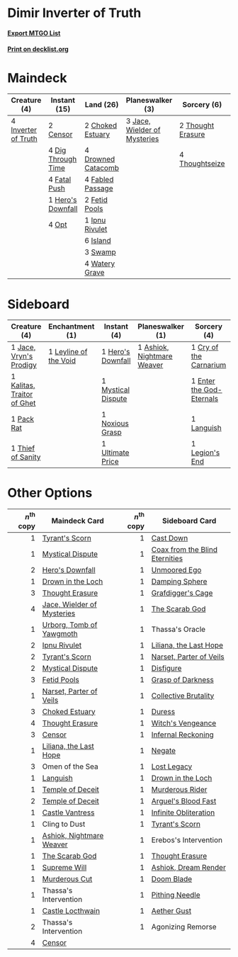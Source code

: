 # Dimir Inverter of Truth

#### [Export MTGO List](../collection/Dimir%20Inverter%20of%20Truth/Dimir%20Inverter%20of%20Truth.txt)
#### [Print on decklist.org](http://decklist.org/?deckmain=2%09Censor%0A2%09Choked%20Estuary%0A4%09Dig%20Through%20Time%0A4%09Drowned%20Catacomb%0A4%09Fabled%20Passage%0A4%09Fatal%20Push%0A2%09Fetid%20Pools%0A1%09Hero's%20Downfall%0A4%09Inverter%20of%20Truth%0A1%09Ipnu%20Rivulet%0A6%09Island%0A3%09Jace,%20Wielder%20of%20Mysteries%0A2%09Omen%20of%20the%20Sea%0A4%09Opt%0A3%09Swamp%0A4%09Thassa's%20Oracle%0A2%09Thought%20Erasure%0A4%09Thoughtseize%0A4%09Watery%20Grave&deckside=1%09Ashiok,%20Nightmare%20Muse%0A1%09Ashiok,%20Nightmare%20Weaver%0A1%09Cry%20of%20the%20Carnarium%0A1%09Enter%20the%20God-Eternals%0A1%09Hero's%20Downfall%0A1%09Jace,%20Vryn's%20Prodigy%0A1%09Kalitas,%20Traitor%20of%20Ghet%0A1%09Languish%0A1%09Legion's%20End%0A1%09Leyline%20of%20the%20Void%0A1%09Mystical%20Dispute%0A1%09Noxious%20Grasp%0A1%09Pack%20Rat%0A1%09Thief%20of%20Sanity%0A1%09Ultimate%20Price)
# Maindeck

|                                         Creature (4)                                         |                                        Instant (15)                                         |                                          Land (26)                                          |                                           Planeswalker (3)                                            |                                        Sorcery (6)                                         |   Unknown (6)   |
|----------------------------------------------------------------------------------------------|---------------------------------------------------------------------------------------------|---------------------------------------------------------------------------------------------|-------------------------------------------------------------------------------------------------------|--------------------------------------------------------------------------------------------|-----------------|
|4 [Inverter of Truth](http://gatherer.wizards.com/Pages/Card/Details.aspx?multiverseid=407582)|2 [Censor](http://gatherer.wizards.com/Pages/Card/Details.aspx?multiverseid=426748)          |2 [Choked Estuary](http://gatherer.wizards.com/Pages/Card/Details.aspx?multiverseid=410038)  |3 [Jace, Wielder of Mysteries](http://gatherer.wizards.com/Pages/Card/Details.aspx?multiverseid=460981)|2 [Thought Erasure](http://gatherer.wizards.com/Pages/Card/Details.aspx?multiverseid=452956)|2 Omen of the Sea|
|                                                                                              |4 [Dig Through Time](http://gatherer.wizards.com/Pages/Card/Details.aspx?multiverseid=386518)|4 [Drowned Catacomb](http://gatherer.wizards.com/Pages/Card/Details.aspx?multiverseid=430633)|                                                                                                       |4 [Thoughtseize](http://gatherer.wizards.com/Pages/Card/Details.aspx?multiverseid=438676)   |4 Thassa's Oracle|
|                                                                                              |4 [Fatal Push](http://gatherer.wizards.com/Pages/Card/Details.aspx?multiverseid=423724)      |4 [Fabled Passage](http://gatherer.wizards.com/Pages/Card/Details.aspx?multiverseid=473206)  |                                                                                                       |                                                                                            |                 |
|                                                                                              |1 [Hero's Downfall](http://gatherer.wizards.com/Pages/Card/Details.aspx?multiverseid=373575) |2 [Fetid Pools](http://gatherer.wizards.com/Pages/Card/Details.aspx?multiverseid=426945)     |                                                                                                       |                                                                                            |                 |
|                                                                                              |4 [Opt](http://gatherer.wizards.com/Pages/Card/Details.aspx?multiverseid=442948)             |1 [Ipnu Rivulet](http://gatherer.wizards.com/Pages/Card/Details.aspx?multiverseid=430869)    |                                                                                                       |                                                                                            |                 |
|                                                                                              |                                                                                             |6 [Island](http://gatherer.wizards.com/Pages/Card/Details.aspx?multiverseid=439857)          |                                                                                                       |                                                                                            |                 |
|                                                                                              |                                                                                             |3 [Swamp](http://gatherer.wizards.com/Pages/Card/Details.aspx?multiverseid=439858)           |                                                                                                       |                                                                                            |                 |
|                                                                                              |                                                                                             |4 [Watery Grave](http://gatherer.wizards.com/Pages/Card/Details.aspx?multiverseid=405114)    |                                                                                                       |                                                                                            |                 |


# Sideboard

|                                            Creature (4)                                             |                                        Enchantment (1)                                         |                                         Instant (4)                                         |                                          Planeswalker (1)                                           |                                            Sorcery (4)                                            |      Unknown (1)       |
|-----------------------------------------------------------------------------------------------------|------------------------------------------------------------------------------------------------|---------------------------------------------------------------------------------------------|-----------------------------------------------------------------------------------------------------|---------------------------------------------------------------------------------------------------|------------------------|
|1 [Jace, Vryn's Prodigy](http://gatherer.wizards.com/Pages/Card/Details.aspx?multiverseid=398434)    |1 [Leyline of the Void](http://gatherer.wizards.com/Pages/Card/Details.aspx?multiverseid=107682)|1 [Hero's Downfall](http://gatherer.wizards.com/Pages/Card/Details.aspx?multiverseid=373575) |1 [Ashiok, Nightmare Weaver](http://gatherer.wizards.com/Pages/Card/Details.aspx?multiverseid=373500)|1 [Cry of the Carnarium](http://gatherer.wizards.com/Pages/Card/Details.aspx?multiverseid=457214)  |1 Ashiok, Nightmare Muse|
|1 [Kalitas, Traitor of Ghet](http://gatherer.wizards.com/Pages/Card/Details.aspx?multiverseid=407596)|                                                                                                |1 [Mystical Dispute](http://gatherer.wizards.com/Pages/Card/Details.aspx?multiverseid=473020)|                                                                                                     |1 [Enter the God-Eternals](http://gatherer.wizards.com/Pages/Card/Details.aspx?multiverseid=461123)|                        |
|1 [Pack Rat](http://gatherer.wizards.com/Pages/Card/Details.aspx?multiverseid=253624)                |                                                                                                |1 [Noxious Grasp](http://gatherer.wizards.com/Pages/Card/Details.aspx?multiverseid=466864)   |                                                                                                     |1 [Languish](http://gatherer.wizards.com/Pages/Card/Details.aspx?multiverseid=420731)              |                        |
|1 [Thief of Sanity](http://gatherer.wizards.com/Pages/Card/Details.aspx?multiverseid=452955)         |                                                                                                |1 [Ultimate Price](http://gatherer.wizards.com/Pages/Card/Details.aspx?multiverseid=394735)  |                                                                                                     |1 [Legion's End](http://gatherer.wizards.com/Pages/Card/Details.aspx?multiverseid=466860)          |                        |


# Other Options

|*n*<sup>th</sup> copy|                                            Maindeck Card                                            |*n*<sup>th</sup> copy|                                             Sideboard Card                                              |
|--------------------:|-----------------------------------------------------------------------------------------------------|--------------------:|---------------------------------------------------------------------------------------------------------|
|                    1|[Tyrant's Scorn](http://gatherer.wizards.com/Pages/Card/Details.aspx?multiverseid=461152)            |                    1|[Cast Down](http://gatherer.wizards.com/Pages/Card/Details.aspx?multiverseid=442969)                     |
|                    1|[Mystical Dispute](http://gatherer.wizards.com/Pages/Card/Details.aspx?multiverseid=473020)          |                    1|[Coax from the Blind Eternities](http://gatherer.wizards.com/Pages/Card/Details.aspx?multiverseid=414343)|
|                    2|[Hero's Downfall](http://gatherer.wizards.com/Pages/Card/Details.aspx?multiverseid=373575)           |                    1|[Unmoored Ego](http://gatherer.wizards.com/Pages/Card/Details.aspx?multiverseid=452962)                  |
|                    1|[Drown in the Loch](http://gatherer.wizards.com/Pages/Card/Details.aspx?multiverseid=473150)         |                    1|[Damping Sphere](http://gatherer.wizards.com/Pages/Card/Details.aspx?multiverseid=443101)                |
|                    3|[Thought Erasure](http://gatherer.wizards.com/Pages/Card/Details.aspx?multiverseid=452956)           |                    1|[Grafdigger's Cage](http://gatherer.wizards.com/Pages/Card/Details.aspx?multiverseid=278452)             |
|                    4|[Jace, Wielder of Mysteries](http://gatherer.wizards.com/Pages/Card/Details.aspx?multiverseid=460981)|                    1|[The Scarab God](http://gatherer.wizards.com/Pages/Card/Details.aspx?multiverseid=430834)                |
|                    1|[Urborg, Tomb of Yawgmoth](http://gatherer.wizards.com/Pages/Card/Details.aspx?multiverseid=383425)  |                    1|Thassa's Oracle                                                                                          |
|                    2|[Ipnu Rivulet](http://gatherer.wizards.com/Pages/Card/Details.aspx?multiverseid=430869)              |                    1|[Liliana, the Last Hope](http://gatherer.wizards.com/Pages/Card/Details.aspx?multiverseid=414388)        |
|                    2|[Tyrant's Scorn](http://gatherer.wizards.com/Pages/Card/Details.aspx?multiverseid=461152)            |                    1|[Narset, Parter of Veils](http://gatherer.wizards.com/Pages/Card/Details.aspx?multiverseid=460988)       |
|                    2|[Mystical Dispute](http://gatherer.wizards.com/Pages/Card/Details.aspx?multiverseid=473020)          |                    1|[Disfigure](http://gatherer.wizards.com/Pages/Card/Details.aspx?multiverseid=442076)                     |
|                    3|[Fetid Pools](http://gatherer.wizards.com/Pages/Card/Details.aspx?multiverseid=426945)               |                    1|[Grasp of Darkness](http://gatherer.wizards.com/Pages/Card/Details.aspx?multiverseid=407595)             |
|                    1|[Narset, Parter of Veils](http://gatherer.wizards.com/Pages/Card/Details.aspx?multiverseid=460988)   |                    1|[Collective Brutality](http://gatherer.wizards.com/Pages/Card/Details.aspx?multiverseid=414380)          |
|                    3|[Choked Estuary](http://gatherer.wizards.com/Pages/Card/Details.aspx?multiverseid=410038)            |                    1|[Duress](http://gatherer.wizards.com/Pages/Card/Details.aspx?multiverseid=14557)                         |
|                    4|[Thought Erasure](http://gatherer.wizards.com/Pages/Card/Details.aspx?multiverseid=452956)           |                    1|[Witch's Vengeance](http://gatherer.wizards.com/Pages/Card/Details.aspx?multiverseid=473073)             |
|                    3|[Censor](http://gatherer.wizards.com/Pages/Card/Details.aspx?multiverseid=426748)                    |                    1|[Infernal Reckoning](http://gatherer.wizards.com/Pages/Card/Details.aspx?multiverseid=447238)            |
|                    1|[Liliana, the Last Hope](http://gatherer.wizards.com/Pages/Card/Details.aspx?multiverseid=414388)    |                    1|[Negate](http://gatherer.wizards.com/Pages/Card/Details.aspx?multiverseid=423707)                        |
|                    3|Omen of the Sea                                                                                      |                    1|[Lost Legacy](http://gatherer.wizards.com/Pages/Card/Details.aspx?multiverseid=417661)                   |
|                    1|[Languish](http://gatherer.wizards.com/Pages/Card/Details.aspx?multiverseid=420731)                  |                    1|[Drown in the Loch](http://gatherer.wizards.com/Pages/Card/Details.aspx?multiverseid=473150)             |
|                    1|[Temple of Deceit](http://gatherer.wizards.com/Pages/Card/Details.aspx?multiverseid=373734)          |                    1|[Murderous Rider](http://gatherer.wizards.com/Pages/Card/Details.aspx?multiverseid=473059)               |
|                    2|[Temple of Deceit](http://gatherer.wizards.com/Pages/Card/Details.aspx?multiverseid=373734)          |                    1|[Arguel's Blood Fast](http://gatherer.wizards.com/Pages/Card/Details.aspx?multiverseid=439316)           |
|                    1|[Castle Vantress](http://gatherer.wizards.com/Pages/Card/Details.aspx?multiverseid=473204)           |                    1|[Infinite Obliteration](http://gatherer.wizards.com/Pages/Card/Details.aspx?multiverseid=398503)         |
|                    1|Cling to Dust                                                                                        |                    1|[Tyrant's Scorn](http://gatherer.wizards.com/Pages/Card/Details.aspx?multiverseid=461152)                |
|                    1|[Ashiok, Nightmare Weaver](http://gatherer.wizards.com/Pages/Card/Details.aspx?multiverseid=373500)  |                    1|Erebos's Intervention                                                                                    |
|                    1|[The Scarab God](http://gatherer.wizards.com/Pages/Card/Details.aspx?multiverseid=430834)            |                    1|[Thought Erasure](http://gatherer.wizards.com/Pages/Card/Details.aspx?multiverseid=452956)               |
|                    1|[Supreme Will](http://gatherer.wizards.com/Pages/Card/Details.aspx?multiverseid=430738)              |                    1|[Ashiok, Dream Render](http://gatherer.wizards.com/Pages/Card/Details.aspx?multiverseid=461155)          |
|                    1|[Murderous Cut](http://gatherer.wizards.com/Pages/Card/Details.aspx?multiverseid=386613)             |                    1|[Doom Blade](http://gatherer.wizards.com/Pages/Card/Details.aspx?multiverseid=247322)                    |
|                    1|Thassa's Intervention                                                                                |                    1|[Pithing Needle](http://gatherer.wizards.com/Pages/Card/Details.aspx?multiverseid=129526)                |
|                    1|[Castle Locthwain](http://gatherer.wizards.com/Pages/Card/Details.aspx?multiverseid=473203)          |                    1|[Aether Gust](http://gatherer.wizards.com/Pages/Card/Details.aspx?multiverseid=466796)                   |
|                    2|Thassa's Intervention                                                                                |                    1|Agonizing Remorse                                                                                        |
|                    4|[Censor](http://gatherer.wizards.com/Pages/Card/Details.aspx?multiverseid=426748)                    |                     |                                                                                                         |

